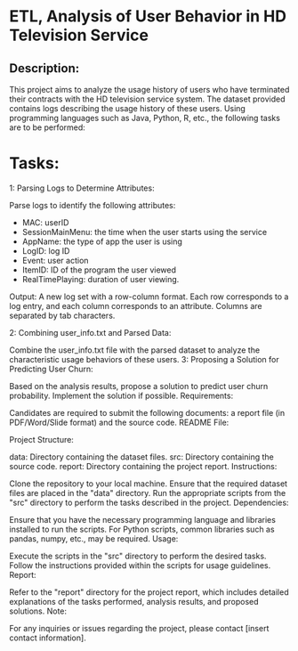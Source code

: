 # ETL, Analysis of User Behavior in HD Television Service

## Description:
This project aims to analyze the usage history of users who have terminated their contracts with the HD television service system. The dataset provided contains logs describing the usage history of these users. Using programming languages such as Java, Python, R, etc., the following tasks are to be performed:

# Tasks:
1: Parsing Logs to Determine Attributes:

Parse logs to identify the following attributes:
- MAC: userID
- SessionMainMenu: the time when the user starts using the service
- AppName: the type of app the user is using
- LogID: log ID
- Event: user action
- ItemID: ID of the program the user viewed
- RealTimePlaying: duration of user viewing.

Output: A new log set with a row-column format. Each row corresponds to a log entry, and each column corresponds to an attribute. Columns are separated by tab characters.

2: Combining user_info.txt and Parsed Data:

Combine the user_info.txt file with the parsed dataset to analyze the characteristic usage behaviors of these users.
3: Proposing a Solution for Predicting User Churn:

Based on the analysis results, propose a solution to predict user churn probability. Implement the solution if possible.
Requirements:

Candidates are required to submit the following documents: a report file (in PDF/Word/Slide format) and the source code.
README File:

Project Structure:

data: Directory containing the dataset files.
src: Directory containing the source code.
report: Directory containing the project report.
Instructions:

Clone the repository to your local machine.
Ensure that the required dataset files are placed in the "data" directory.
Run the appropriate scripts from the "src" directory to perform the tasks described in the project.
Dependencies:

Ensure that you have the necessary programming language and libraries installed to run the scripts. For Python scripts, common libraries such as pandas, numpy, etc., may be required.
Usage:

Execute the scripts in the "src" directory to perform the desired tasks. Follow the instructions provided within the scripts for usage guidelines.
Report:

Refer to the "report" directory for the project report, which includes detailed explanations of the tasks performed, analysis results, and proposed solutions.
Note:

For any inquiries or issues regarding the project, please contact [insert contact information].
